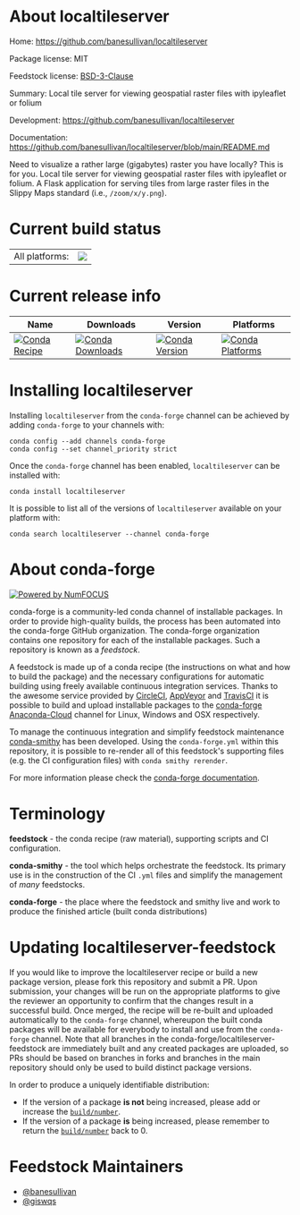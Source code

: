 About localtileserver
=====================

Home: https://github.com/banesullivan/localtileserver

Package license: MIT

Feedstock license: [BSD-3-Clause](https://github.com/conda-forge/localtileserver-feedstock/blob/master/LICENSE.txt)

Summary: Local tile server for viewing geospatial raster files with ipyleaflet or folium

Development: https://github.com/banesullivan/localtileserver

Documentation: https://github.com/banesullivan/localtileserver/blob/main/README.md

Need to visualize a rather large (gigabytes) raster you have locally? This is for you. Local tile server for viewing geospatial raster files with ipyleaflet or folium. A Flask application for serving tiles from large raster files in the Slippy Maps standard (i.e., `/zoom/x/y.png`).


Current build status
====================


<table><tr><td>All platforms:</td>
    <td>
      <a href="https://dev.azure.com/conda-forge/feedstock-builds/_build/latest?definitionId=14751&branchName=master">
        <img src="https://dev.azure.com/conda-forge/feedstock-builds/_apis/build/status/localtileserver-feedstock?branchName=master">
      </a>
    </td>
  </tr>
</table>

Current release info
====================

| Name | Downloads | Version | Platforms |
| --- | --- | --- | --- |
| [![Conda Recipe](https://img.shields.io/badge/recipe-localtileserver-green.svg)](https://anaconda.org/conda-forge/localtileserver) | [![Conda Downloads](https://img.shields.io/conda/dn/conda-forge/localtileserver.svg)](https://anaconda.org/conda-forge/localtileserver) | [![Conda Version](https://img.shields.io/conda/vn/conda-forge/localtileserver.svg)](https://anaconda.org/conda-forge/localtileserver) | [![Conda Platforms](https://img.shields.io/conda/pn/conda-forge/localtileserver.svg)](https://anaconda.org/conda-forge/localtileserver) |

Installing localtileserver
==========================

Installing `localtileserver` from the `conda-forge` channel can be achieved by adding `conda-forge` to your channels with:

```
conda config --add channels conda-forge
conda config --set channel_priority strict
```

Once the `conda-forge` channel has been enabled, `localtileserver` can be installed with:

```
conda install localtileserver
```

It is possible to list all of the versions of `localtileserver` available on your platform with:

```
conda search localtileserver --channel conda-forge
```


About conda-forge
=================

[![Powered by
NumFOCUS](https://img.shields.io/badge/powered%20by-NumFOCUS-orange.svg?style=flat&colorA=E1523D&colorB=007D8A)](https://numfocus.org)

conda-forge is a community-led conda channel of installable packages.
In order to provide high-quality builds, the process has been automated into the
conda-forge GitHub organization. The conda-forge organization contains one repository
for each of the installable packages. Such a repository is known as a *feedstock*.

A feedstock is made up of a conda recipe (the instructions on what and how to build
the package) and the necessary configurations for automatic building using freely
available continuous integration services. Thanks to the awesome service provided by
[CircleCI](https://circleci.com/), [AppVeyor](https://www.appveyor.com/)
and [TravisCI](https://travis-ci.com/) it is possible to build and upload installable
packages to the [conda-forge](https://anaconda.org/conda-forge)
[Anaconda-Cloud](https://anaconda.org/) channel for Linux, Windows and OSX respectively.

To manage the continuous integration and simplify feedstock maintenance
[conda-smithy](https://github.com/conda-forge/conda-smithy) has been developed.
Using the ``conda-forge.yml`` within this repository, it is possible to re-render all of
this feedstock's supporting files (e.g. the CI configuration files) with ``conda smithy rerender``.

For more information please check the [conda-forge documentation](https://conda-forge.org/docs/).

Terminology
===========

**feedstock** - the conda recipe (raw material), supporting scripts and CI configuration.

**conda-smithy** - the tool which helps orchestrate the feedstock.
                   Its primary use is in the construction of the CI ``.yml`` files
                   and simplify the management of *many* feedstocks.

**conda-forge** - the place where the feedstock and smithy live and work to
                  produce the finished article (built conda distributions)


Updating localtileserver-feedstock
==================================

If you would like to improve the localtileserver recipe or build a new
package version, please fork this repository and submit a PR. Upon submission,
your changes will be run on the appropriate platforms to give the reviewer an
opportunity to confirm that the changes result in a successful build. Once
merged, the recipe will be re-built and uploaded automatically to the
`conda-forge` channel, whereupon the built conda packages will be available for
everybody to install and use from the `conda-forge` channel.
Note that all branches in the conda-forge/localtileserver-feedstock are
immediately built and any created packages are uploaded, so PRs should be based
on branches in forks and branches in the main repository should only be used to
build distinct package versions.

In order to produce a uniquely identifiable distribution:
 * If the version of a package **is not** being increased, please add or increase
   the [``build/number``](https://docs.conda.io/projects/conda-build/en/latest/resources/define-metadata.html#build-number-and-string).
 * If the version of a package **is** being increased, please remember to return
   the [``build/number``](https://docs.conda.io/projects/conda-build/en/latest/resources/define-metadata.html#build-number-and-string)
   back to 0.

Feedstock Maintainers
=====================

* [@banesullivan](https://github.com/banesullivan/)
* [@giswqs](https://github.com/giswqs/)

